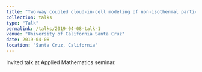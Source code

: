```yaml
---
title: "Two-way coupled cloud-in-cell modeling of non-isothermal particle-laden flows at a "SPARSE" cost"
collection: talks
type: "Talk"
permalink: /talks/2019-04-08-talk-1
venue: "University of California Santa Cruz"
date: 2019-04-08
location: "Santa Cruz, California"
---
```


Invited talk at Applied Mathematics seminar.

